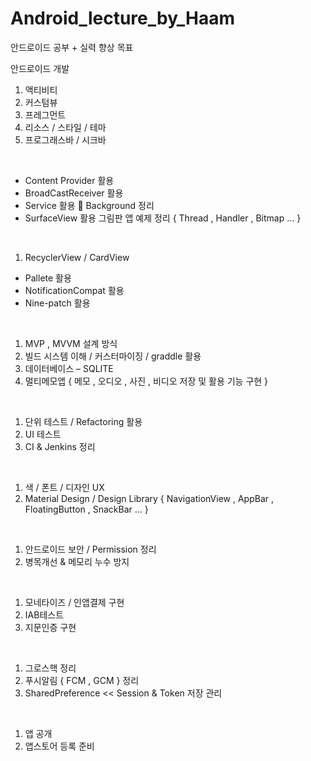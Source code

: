 # Android_lecture_by_Haam
안드로이드 공부 + 실력 향상 목표 



안드로이드 개발
<br />


  1. 액티비티
  2. 커스텀뷰
  3. 프레그먼트
  4. 리소스 / 스타일 / 테마
  5. 프로그래스바 / 시크바

<br />


  * Content Provider 활용
  * BroadCastReceiver 활용
  * Service 활용  Background 정리
  * SurfaceView 활용 그림판 앱 예제 정리 { Thread , Handler , Bitmap … }

<br />

 1. RecyclerView / CardView 
 * Pallete 활용
 * NotificationCompat 활용
 * Nine-patch 활용

<br />


  1. MVP , MVVM 설계 방식
  2. 빌드 시스템 이해 / 커스터마이징 / graddle 활용 
  3. 데이터베이스 – SQLITE 
  4. 멀티메모앱 { 메모 , 오디오 , 사진 , 비디오 저장 및 활용 기능 구현 }

<br />


  1. 단위 테스트 / Refactoring 활용
  2. UI 테스트
  3. CI & Jenkins 정리

<br />


  1. 색 / 폰트 / 디자인 UX 
  2. Material Design / Design Library { NavigationView , AppBar , FloatingButton , SnackBar … } 

<br />



  1. 안드로이드 보안 / Permission 정리
  2. 병목개선 & 메모리 누수 방지

<br />


  1. 모네타이즈 / 인앱결제 구현
  2. IAB테스트
  3. 지문인증 구현

<br />


  1. 그로스핵 정리
  2. 푸시알림 { FCM , GCM } 정리
  3. SharedPreference << Session & Token 저장 관리

<br />


  1. 앱 공개 
  2. 앱스토어 등록 준비 

